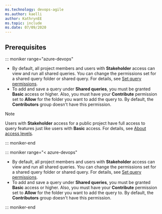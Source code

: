 ```yaml
---
ms.technology: devops-agile
ms.author: kaelli
author: KathrynEE
ms.topic: include
ms.date: 07/09/2020
---
```



## Prerequisites

::: moniker range="azure-devops"

* By default, all project members and users with **Stakeholder** access can view and run all shared queries. You can change the permissions set for a shared query folder or shared query. For details, see [Set query permissions](../queries/set-query-permissions.md).  
* To add and save a query under **Shared queries**, you must be granted **Basic** access or higher. Also, you must have your **Contribute** permission set to **Allow** for the folder you want to add the query to. By default, the **Contributors** group doesn't have this permission. 


> [!NOTE]  
> Users with **Stakeholder** access for a public project have full access to query features just like users with **Basic** access. For details, see [About access levels](../../organizations/security/access-levels.md).

::: moniker-end

::: moniker range="< azure-devops"

* By default, all project members and users with **Stakeholder** access can view and run all shared queries. You can change the permissions set for a shared query folder or shared query. For details, see [Set query permissions](../queries/set-query-permissions.md).  
* To add and save a query under **Shared queries**, you must be granted **Basic** access or higher. Also, you must have your **Contribute** permission set to **Allow** for the folder you want to add the query to. By default, the **Contributors** group doesn't have this permission. 


::: moniker-end